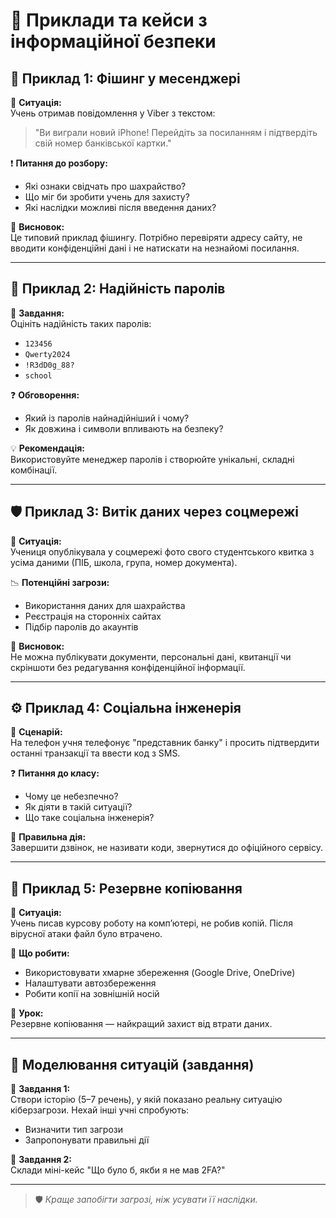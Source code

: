 
# 🧪 Приклади та кейси з інформаційної безпеки

## 🧩 Приклад 1: Фішинг у месенджері

📄 **Ситуація:**  
Учень отримав повідомлення у Viber з текстом:  
> "Ви виграли новий iPhone! Перейдіть за посиланням і підтвердіть свій номер банківської картки."

❗ **Питання до розбору:**
- Які ознаки свідчать про шахрайство?
- Що міг би зробити учень для захисту?
- Які наслідки можливі після введення даних?

🧠 **Висновок:**  
Це типовий приклад фішингу. Потрібно перевіряти адресу сайту, не вводити конфіденційні дані і не натискати на незнайомі посилання.

---

## 🔐 Приклад 2: Надійність паролів

📄 **Завдання:**  
Оцініть надійність таких паролів:

- `123456`
- `Qwerty2024`
- `!R3dD0g_88?`
- `school`

❓ **Обговорення:**
- Який із паролів найнадійніший і чому?
- Як довжина і символи впливають на безпеку?

💡 **Рекомендація:**  
Використовуйте менеджер паролів і створюйте унікальні, складні комбінації.

---

## 🛡 Приклад 3: Витік даних через соцмережі

📄 **Ситуація:**  
Учениця опублікувала у соцмережі фото свого студентського квитка з усіма даними (ПІБ, школа, група, номер документа).

📉 **Потенційні загрози:**
- Використання даних для шахрайства
- Реєстрація на сторонніх сайтах
- Підбір паролів до акаунтів

📌 **Висновок:**  
Не можна публікувати документи, персональні дані, квитанції чи скріншоти без редагування конфіденційної інформації.

---

## ⚙️ Приклад 4: Соціальна інженерія

📄 **Сценарій:**  
На телефон учня телефонує "представник банку" і просить підтвердити останні транзакції та ввести код з SMS.

❓ **Питання до класу:**
- Чому це небезпечно?
- Як діяти в такій ситуації?
- Що таке соціальна інженерія?

💬 **Правильна дія:**  
Завершити дзвінок, не називати коди, звернутися до офіційного сервісу.

---

## 🧠 Приклад 5: Резервне копіювання

📄 **Ситуація:**  
Учень писав курсову роботу на комп’ютері, не робив копій. Після вірусної атаки файл було втрачено.

🔧 **Що робити:**
- Використовувати хмарне збереження (Google Drive, OneDrive)
- Налаштувати автозбереження
- Робити копії на зовнішній носій

📌 **Урок:**  
Резервне копіювання — найкращий захист від втрати даних.

---

## 🧭 Моделювання ситуацій (завдання)

💼 **Завдання 1:**  
Створи історію (5–7 речень), у якій показано реальну ситуацію кіберзагрози. Нехай інші учні спробують:

- Визначити тип загрози
- Запропонувати правильні дії

💼 **Завдання 2:**  
Склади міні-кейс "Що було б, якби я не мав 2FA?"

---

> 🛡 *Краще запобігти загрозі, ніж усувати її наслідки.*
